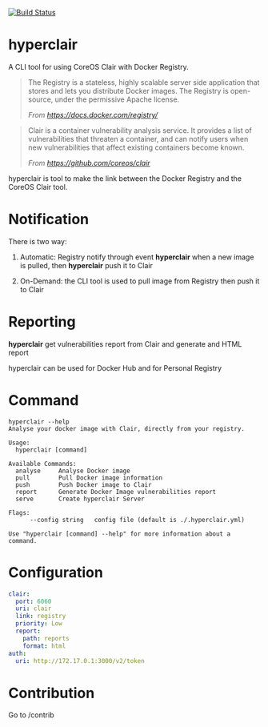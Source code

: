 
[![Build Status](https://travis-ci.org/jgsqware/hyperclair.svg?branch=develop)](https://travis-ci.org/jgsqware/hyperclair)
# hyperclair
A CLI tool for using CoreOS Clair with Docker Registry.

> The Registry is a stateless, highly scalable server side application that stores and lets you distribute Docker images. The Registry is open-source, under the permissive Apache license.
>
>*From https://docs.docker.com/registry/*

> Clair is a container vulnerability analysis service. It provides a list of vulnerabilities that threaten a container, and can notify users when new vulnerabilities that affect existing containers become known.
>
>*From https://github.com/coreos/clair*

hyperclair is tool to make the link between the Docker Registry and the CoreOS Clair tool.

# Notification
There is two way:

1. Automatic: Registry notify through event **hyperclair** when a new image is pulled, then **hyperclair** push it to Clair

2. On-Demand: the CLI tool is used to pull image from Registry then push it to Clair

# Reporting

**hyperclair** get vulnerabilities report from Clair and generate and HTML report

hyperclair can be used for Docker Hub and for Personal Registry

# Command

```
hyperclair --help
Analyse your docker image with Clair, directly from your registry.

Usage:
  hyperclair [command]

Available Commands:
  analyse     Analyse Docker image
  pull        Pull Docker image information
  push        Push Docker image to Clair
  report      Generate Docker Image vulnerabilities report
  serve       Create hyperclair Server

Flags:
      --config string   config file (default is ./.hyperclair.yml)

Use "hyperclair [command] --help" for more information about a command.

```

# Configuration

```yaml
clair:
  port: 6060
  uri: clair
  link: registry
  priority: Low
  report:
    path: reports
    format: html
auth:
  uri: http://172.17.0.1:3000/v2/token
```

# Contribution

Go to /contrib
